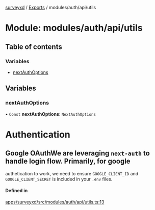 [surveyxd](../README.md) / [Exports](../modules.md) / modules/auth/api/utils

# Module: modules/auth/api/utils

## Table of contents

### Variables

- [nextAuthOptions](modules_auth_api_utils.md#nextauthoptions)

## Variables

### nextAuthOptions

• `Const` **nextAuthOptions**: `NextAuthOptions`

# Authentication

## Google OAuthWe are leveraging `next-auth` to handle login flow. Primarily, for google
authetication to work, we need to ensure `GOOGLE_CLIENT_ID` and
`GOOGLE_CLIENT_SECRET` is included in your `.env` files.

#### Defined in

[apps/surveyxd/src/modules/auth/api/utils.ts:13](https://github.com/labXD/formXD/blob/aa05042/apps/surveyxd/src/modules/auth/api/utils.ts#L13)
